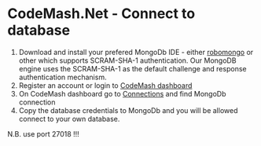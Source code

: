 # CodeMash.Net - Connect to database
1. Download and install your prefered MongoDb IDE - either <a target="_blank" href="https://robomongo.org/">robomongo</a> or other which supports SCRAM-SHA-1 authentication. Our MongoDB engine uses the SCRAM-SHA-1 as the default challenge and response authentication mechanism.  
2. Register an account or login to <a target="_blank" href="http://api.codemash.io">CodeMash dashboard</a> 
3. On CodeMash dashboard go to <a target="_blank" href="http://api.codemash.io/connections/api">Connections</a> and find MongoDb connection 
4. Copy the database credentials to MongoDb and you will be allowed connect to your own database. 

N.B. use port 27018 !!!